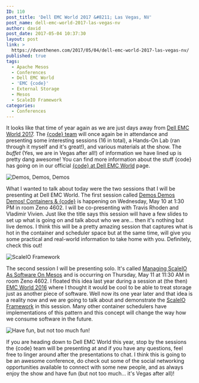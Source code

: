 ```yaml
---
ID: 110
post_title: 'Dell EMC World 2017 &#8211; Las Vegas, NV'
post_name: dell-emc-world-2017-las-vegas-nv
author: david
post_date: 2017-05-04 10:37:30
layout: post
link: >
  https://dvonthenen.com/2017/05/04/dell-emc-world-2017-las-vegas-nv/
published: true
tags:
  - Apache Mesos
  - Conferences
  - Dell EMC World
  - 'EMC {code}'
  - External Storage
  - Mesos
  - ScaleIO Framework
categories:
  - Conferences
---
```

<p>It looks like that time of year again as we are just days away from <a href="http://www.dellemcworld.com/index.htm">Dell EMC World 2017</a>. The <a href="http://codedellemc.com/">{code} team</a> will once again be in attendance and presenting some interesting sessions (16 in total), a Hands-On Lab (ran through it myself and it's great!), and various materials at the show. The <em>buffet</em> (Yes, we are in Vegas after all!) of information we have lined up is pretty dang awesome! You can find more information about the stuff {code} has going on in our official <a href="http://codedellemc.com/dellemcworld17/">{code} at Dell EMC World</a> page.</p>

<p><img src="https://raw.githubusercontent.com/dvonthenen/blog/master/images/no_powerpoint.jpg" alt="Demos, Demos, Demos" /></p>

<p>What I wanted to talk about today were the two sessions that I will be presenting at Dell EMC World. The first session called <a href="https://emcworldonline.com/2017/connect/sessionDetail.ww?SESSION_ID=3531">Demos Demos Demos! Containers &amp; {code}</a> is happening on Wednesday, May 10 at 1:30 PM in room Zeno 4602. I will be co-presenting with Travis Rhoden and Vladimir Vivien. Just like the title says this session will have a few slides to set up what is going on and talk about who we are... then it's nothing but live demos. I think this will be a pretty amazing session that captures what is hot in the container and scheduler space but at the same time, will give you some practical and real-world information to take home with you. Definitely, check this out!</p>

<p><img src="https://raw.githubusercontent.com/dvonthenen/blog/master/images/logo.png" alt="ScaleIO Framework" /></p>

<p>The second session I will be presenting solo. It's called <a href="https://emcworldonline.com/2017/connect/sessionDetail.ww?SESSION_ID=3400">Managing ScaleIO As Software On Mesos</a> and is occurring on Thursday, May 11 at 11:30 AM in room Zeno 4602. I floated this idea last year during a session at (the then) <a href="https://emcworldonline.com/2016/connect/sessionDetail.ww?SESSION_ID=2720">EMC World 2016</a> where I thought it would be cool to be able to treat storage just as another piece of software. Well now its one year later and that idea is a reality now and we are going to talk about and demonstrate the <a href="https://github.com/codedellemc/scaleio-framework">ScaleIO Framework</a> in this session. Many other container schedulers have implementations of this pattern and this concept will change the way how we consume software in the future.</p>

<p><img src="https://raw.githubusercontent.com/dvonthenen/blog/master/images/hangover3682012.jpeg" alt="Have fun, but not too much fun!" /></p>

<p>If you are heading down to Dell EMC World this year, stop by the sessions the {code} team will be presenting at and if you have any questions, feel free to linger around after the presentations to chat. I think this is going to be an awesome conference, do check out some of the social networking opportunities available to connect with some new people, and as always enjoy the show and have fun (but not too much... it's Vegas after all)!</p>
